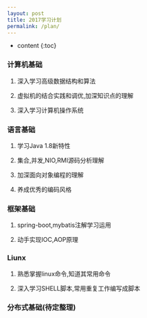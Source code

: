 ```yaml
---
layout: post
title: 2017学习计划
permalink: /plan/
---
```


* content
{:toc}


### 计算机基础

1. 深入学习高级数据结构和算法

2. 虚拟机的结合实践和调优,加深知识点的理解

3. 深入学习计算机操作系统

### 语言基础

1. 学习Java 1.8新特性

2. 集合,并发,NIO,RMI源码分析理解

3. 加深面向对象编程的理解

4. 养成优秀的编码风格

### 框架基础

1. spring-boot,mybatis注解学习运用

2. 动手实现IOC,AOP原理

### Liunx

1. 熟悉掌握linux命令,知道其常用命令

2. 深入学习SHELL脚本,常用重复工作编写成脚本

### 分布式基础(待定整理)